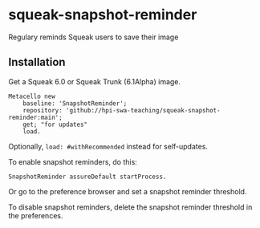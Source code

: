 # squeak-snapshot-reminder
Regulary reminds Squeak users to save their image

## Installation

Get a Squeak 6.0 or Squeak Trunk (6.1Alpha) image.

```smalltalk
Metacello new
	baseline: 'SnapshotReminder';
	repository: 'github://hpi-swa-teaching/squeak-snapshot-reminder:main';
	get; "for updates"
	load.
```

Optionally, `load: #withRecommended` instead for self-updates.

To enable snapshot reminders, do this:

```smalltalk
SnapshotReminder assureDefault startProcess.
```

Or go to the preference browser and set a snapshot reminder threshold.

To disable snapshot reminders, delete the snapshot reminder threshold in the preferences.
